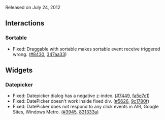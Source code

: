 <script>{
	"title": "jQuery UI 1.8.22 Changelog"
}</script>

Released on July 24, 2012

## Interactions

### Sortable

* Fixed: Draggable with sortable makes sortable event receive triggered wrong. ([#8430](http://bugs.jqueryui.com/ticket/8430), [347aa33](https://github.com/jquery/jquery-ui/commit/347aa335f001c6e80e6670c90c6262a358b89932))

## Widgets

### Datepicker

* Fixed: Datepicker dialog has a negative z-index. ([#7449](http://bugs.jqueryui.com/ticket/7449), [fa5e7c1](https://github.com/jquery/jquery-ui/commit/fa5e7c17a804e667513662ea9fbb7e8e6986e42c))
* Fixed: DatePicker doesn't work inside fixed div. ([#5626](http://bugs.jqueryui.com/ticket/5626), [9c1780f](https://github.com/jquery/jquery-ui/commit/9c1780f640e2c9cbcbca1182989ae511408c04e9))
* Fixed: DatePicker does not respond to any click events in AIR, Google Sites, Windows Metro. ([#3945](http://bugs.jqueryui.com/ticket/3945), [831333a](https://github.com/jquery/jquery-ui/commit/831333a10aebad00b30d51cb274f463240c56814))
